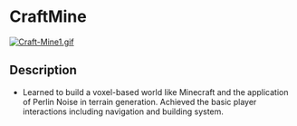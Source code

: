 # CraftMine
[![Craft-Mine1.gif](https://i.postimg.cc/nz35vbN5/Craft-Mine1.gif)](https://postimg.cc/34DnT68C)
## Description
- Learned to build a voxel-based world like Minecraft and the application of Perlin Noise in terrain generation. Achieved the basic player interactions including navigation and building system.

